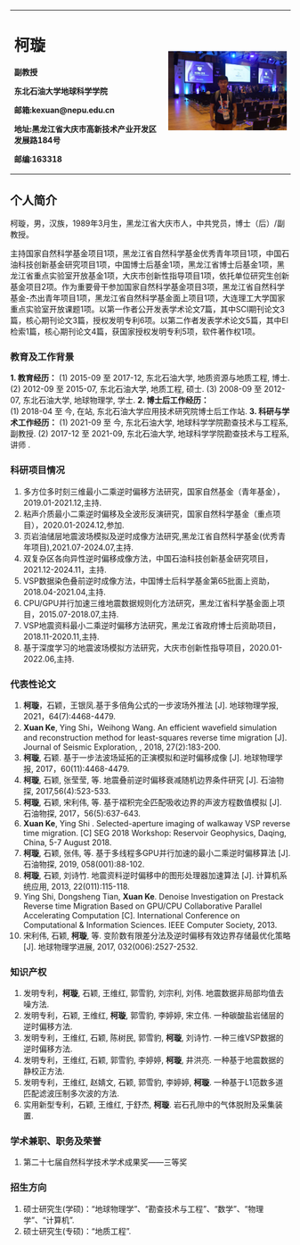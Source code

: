 <div>
<table border="0">
  <tr>
    <td width="55%">
      <h1>柯璇</h1>
      <p><b>副教授</b></p>
      <p><b>东北石油大学地球科学学院</b></p>
      <p><b>邮箱:kexuan@nepu.edu.cn</b></p>
      <p><b>地址:黑龙江省大庆市高新技术产业开发区发展路184号</b></p>
      <p><b>邮编:163318</b></p>
    </td>
    <td width="45%">
      <img src="/photos/me-little.jpg" width="100%">
    </td>
  </tr>
</table>
</div>

## 个人简介

柯璇，男，汉族，1989年3月生，黑龙江省大庆市人，中共党员，博士（后）/副教授。

主持国家自然科学基金项目1项，黑龙江省自然科学基金优秀青年项目1项，中国石油科技创新基金研究项目1项，中国博士后基金1项，黑龙江省博士后基金1项，黑龙江省重点实验室开放基金1项，大庆市创新性指导项目1项，依托单位研究生创新基金项目2项。作为重要骨干参加国家自然科学基金项目3项，黑龙江省自然科学基金-杰出青年项目1项，黑龙江省自然科学基金面上项目1项，大连理工大学国家重点实验室开放课题1项。以第一作者公开发表学术论文7篇，其中SCI期刊论文3篇，核心期刊论文3篇，授权发明专利6项。以第二作者发表学术论文5篇，其中EI检索1篇，核心期刊论文4篇，获国家授权发明专利5项，软件著作权1项。

### 教育及工作背景
**1. 教育经历：**
(1) 2015-09 至 2017-12, 东北石油大学, 地质资源与地质工程, 博士.
(2) 2012-09 至 2015-07, 东北石油大学, 地质工程, 硕士.
(3) 2008-09 至 2012-07, 东北石油大学, 地球物理学, 学士.
**2. 博士后工作经历：**  
(1) 2018-04 至 今, 在站, 东北石油大学应用技术研究院博士后工作站.
**3. 科研与学术工作经历：**
(1) 2021-09 至 今, 东北石油大学, 地球科学学院勘查技术与工程系, 副教授.
(2) 2017-12 至 2021-09, 东北石油大学, 地球科学学院勘查技术与工程系, 讲师 .

### 科研项目情况
1. 多方位多时刻三维最小二乘逆时偏移方法研究，国家自然基金（青年基金），2019.01-2021.12,主持.
2. 粘声介质最小二乘逆时偏移及全波形反演研究，国家自然科学基金（重点项目），2020.01-2024.12,参加.  
3. 页岩油储层地震波场模拟及逆时成像方法研究,黑龙江省自然科学基金(优秀青年项目),2021.07-2024.07,主持.
4. 双复杂区各向异性逆时偏移成像方法，中国石油科技创新基金研究项目，2021.12-2024.11，主持.
5. VSP数据染色叠前逆时成像方法，中国博士后科学基金第65批面上资助，2018.04-2021.04,主持.  
6. CPU/GPU并行加速三维地震数据规则化方法研究，黑龙江省科学基金面上项目，2015.07-2018.07,主持.  
7. VSP地震资料最小二乘逆时偏移方法研究，黑龙江省政府博士后资助项目，2018.11-2020.11,主持.  
8. 基于深度学习的地震波场模拟方法研究，大庆市创新性指导项目，2020.01-2022.06,主持.

### 代表性论文
1. **柯璇**，石颖，王银凤.基于多倍角公式的一步波场外推法 [J]. 地球物理学报, 2021，64(7):4468-4479.
2. **Xuan Ke**, Ying Shi，Weihong Wang. An efficient wavefield simulation and reconstruction method for least-squares reverse time migration [J]. Journal of Seismic Exploration, , 2018, 27(2):183-200.
3. **柯璇**, 石颖. 基于一步法波场延拓的正演模拟和逆时偏移成像 [J]. 地球物理学报, 2017，60(11):4468-4479.
4. **柯璇**, 石颖, 张莹莹, 等. 地震叠前逆时偏移衰减随机边界条件研究 [J]. 石油物探, 2017,56(4):523-533.
5. **柯璇**, 石颖, 宋利伟, 等. 基于褶积完全匹配吸收边界的声波方程数值模拟 [J]. 石油物探, 2017，56(5):637-643.
6. **Xuan Ke**, Ying Shi . Selected-aperture imaging of walkaway VSP reverse time migration. [C] SEG 2018 Workshop: Reservoir Geophysics, Daqing, China, 5-7 August 2018.
7. **柯璇**, 石颖, 张伟, 等. 基于多线程多GPU并行加速的最小二乘逆时偏移算法 [J]. 石油物探, 2019, 058(001):88-102.
8. **柯璇**, 石颖, 刘诗竹. 地震资料逆时偏移中的图形处理器加速算法 [J]. 计算机系统应用, 2013, 22(011):115-118.
9. Ying Shi, Dongsheng Tian, **Xuan Ke**. Denoise Investigation on Prestack Reverse time Migration Based on GPU/CPU Collaborative Parallel Accelerating Computation [C]. International Conference on Computational & Information Sciences. IEEE Computer Society, 2013.
10. 宋利伟, 石颖, **柯璇**, 等. 变阶数有限差分法及逆时偏移有效边界存储最优化策略 [J]. 地球物理学进展, 2017, 032(006):2527-2532.

### 知识产权
1. 发明专利，**柯璇**, 石颖, 王维红, 郭雪豹, 刘宗利, 刘伟. 地震数据非局部均值去噪方法.
2. 发明专利，石颖, 王维红, **柯璇**, 郭雪豹, 李婷婷, 宋立伟. 一种碳酸盐岩储层的逆时偏移方法.
3. 发明专利，王维红, 石颖, 陈树民, 郭雪豹, **柯璇**, 刘诗竹. 一种三维VSP数据的逆时偏移方法.
4. 发明专利，王维红, 石颖, 郭雪豹, 李婷婷, **柯璇**, 井洪亮. 一种基于地震数据的静校正方法.
5. 发明专利，王维红, 赵婧文, 石颖, 郭雪豹, 李婷婷, **柯璇**. 一种基于L1范数多道匹配滤波压制多次波的方法.
6. 实用新型专利，石颖, 王维红, 于舒杰, **柯璇**. 岩石孔隙中的气体脱附及采集装置.

### 学术兼职、职务及荣誉
1. 第二十七届自然科学技术学术成果奖——三等奖

### 招生方向
1. 硕士研究生(学硕)：“地球物理学”、“勘查技术与工程”、“数学”、“物理学”、“计算机”.
2. 硕士研究生(专硕)：“地质工程”.
